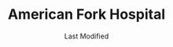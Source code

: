 ---
layout: location-page
date: Last Modified
description: "Local COVID-19 testing is available at American Fork Hospital in American Fork, Utah, USA."
permalink: "locations/utah/american-fork/american-fork-hospital/"
tags:
  - locations
  - utah
title: American Fork Hospital
uniqueName: american-fork-hospital
state: Utah
stateAbbr: UT
hood: "American Fork"
address: "170 N 1100 E"
city: "American Fork"
zip: "84003"
zipsNearby: "84003 84004 84006 84010 84011 84054 84087 84013 84014 84015 84016 84056 84075 84089 84017 84024 84020 84027 84022 84626 84628 84629 84025 84632 84633 84029 84032 84033 84315 84317 84036 84061 84037 84040 84041 84005 84043 84045 84639 84044 84047 84049 84645 84018 84050 84646 84647 84648 84055 84201 84244 84401 84402 84403 84404 84405 84407 84408 84409 84415 84057 84058 84059 84097 84060 84068 84098 84651 84042 84062 84601 84602 84603 84604 84605 84606 84065 84095 84096 84067 84069 84653 84101 84102 84103 84104 84105 84106 84107 84108 84109 84110 84111 84112 84113 84114 84115 84116 84117 84118 84119 84120 84121 84122 84123 84124 84125 84126 84127 84128 84129 84130 84131 84132 84133 84134 84136 84138 84139 84141 84143 84145 84147 84148 84150 84151 84152 84157 84158 84165 84170 84171 84180 84184 84189 84190 84199 84070 84090 84091 84092 84093 84094 84655 84660 84663 84664 84071 84031 84072 84074 84080 84082 84081 84084 84088 84144" 
mapUrl: "http://maps.apple.com/?q=American+Fork+Hospital&address=170+N+1100+E,American+Fork,Utah,84003"
locationType: Drive-thru
phone: "801-855-3300"
website: "https://intermountainhealthcare.org/locations/american-fork-hospital/"
onlineBooking: undefined
closed: undefined
closedUpdate: April 22nd, 2020
notes: "Requires phone screen."
days: Everyday
hours: 8AM-8PM
ctaMessage: Learn more
ctaUrl: "https://intermountainhealthcare.org/locations/american-fork-hospital/"
---